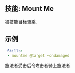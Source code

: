 技能: Mount Me
--------------------------

被技能目标骑乘.

示例
--------

```yaml
 Skills:
 - mountme @target ~ondamaged
```
施法者受击后令攻击者骑上施法者